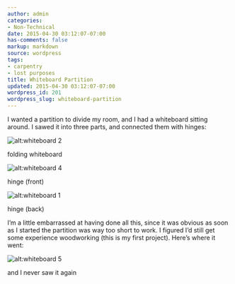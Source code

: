 ```yaml
---
author: admin
categories:
- Non-Technical
date: 2015-04-30 03:12:07-07:00
has-comments: false
markup: markdown
source: wordpress
tags:
- carpentry
- lost purposes
title: Whiteboard Partition
updated: 2015-04-30 03:12:07-07:00
wordpress_id: 201
wordpress_slug: whiteboard-partition
---
```

I wanted a partition to divide my room, and I had a whiteboard sitting around. I sawed it into three parts, and connected them with hinges:

![alt:whiteboard 2](https://blog.za3k.com/wp-content/uploads/2015/04/whiteboard-2.jpg)

folding whiteboard

![alt:whiteboard 4](https://blog.za3k.com/wp-content/uploads/2015/04/whiteboard-4.jpg)

hinge (front)

![alt:whiteboard 1](https://blog.za3k.com/wp-content/uploads/2015/04/whiteboard-1.jpg)

hinge (back)

I’m a little embarrassed at having done all this, since it was obvious as soon as I started the partition was way too short to work. I figured I’d still get some experience woodworking (this is my first project). Here’s where it went:

![alt:whiteboard 5](https://blog.za3k.com/wp-content/uploads/2015/04/whiteboard-5.jpg)

and I never saw it again
